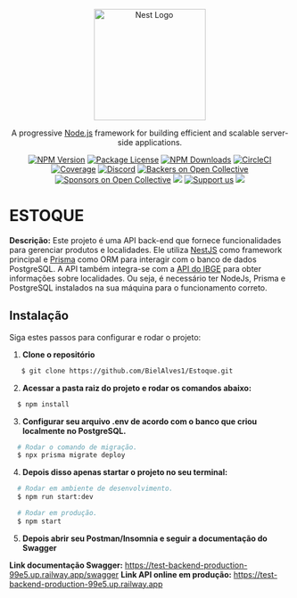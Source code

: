 <p align="center">
  <a href="http://nestjs.com/" target="blank"><img src="https://nestjs.com/img/logo-small.svg" width="200" alt="Nest Logo" /></a>
</p>

[circleci-image]: https://img.shields.io/circleci/build/github/nestjs/nest/master?token=abc123def456
[circleci-url]: https://circleci.com/gh/nestjs/nest

  <p align="center">A progressive <a href="http://nodejs.org" target="_blank">Node.js</a> framework for building efficient and scalable server-side applications.</p>
    <p align="center">
<a href="https://www.npmjs.com/~nestjscore" target="_blank"><img src="https://img.shields.io/npm/v/@nestjs/core.svg" alt="NPM Version" /></a>
<a href="https://www.npmjs.com/~nestjscore" target="_blank"><img src="https://img.shields.io/npm/l/@nestjs/core.svg" alt="Package License" /></a>
<a href="https://www.npmjs.com/~nestjscore" target="_blank"><img src="https://img.shields.io/npm/dm/@nestjs/common.svg" alt="NPM Downloads" /></a>
<a href="https://circleci.com/gh/nestjs/nest" target="_blank"><img src="https://img.shields.io/circleci/build/github/nestjs/nest/master" alt="CircleCI" /></a>
<a href="https://coveralls.io/github/nestjs/nest?branch=master" target="_blank"><img src="https://coveralls.io/repos/github/nestjs/nest/badge.svg?branch=master#9" alt="Coverage" /></a>
<a href="https://discord.gg/G7Qnnhy" target="_blank"><img src="https://img.shields.io/badge/discord-online-brightgreen.svg" alt="Discord"/></a>
<a href="https://opencollective.com/nest#backer" target="_blank"><img src="https://opencollective.com/nest/backers/badge.svg" alt="Backers on Open Collective" /></a>
<a href="https://opencollective.com/nest#sponsor" target="_blank"><img src="https://opencollective.com/nest/sponsors/badge.svg" alt="Sponsors on Open Collective" /></a>
  <a href="https://paypal.me/kamilmysliwiec" target="_blank"><img src="https://img.shields.io/badge/Donate-PayPal-ff3f59.svg"/></a>
    <a href="https://opencollective.com/nest#sponsor"  target="_blank"><img src="https://img.shields.io/badge/Support%20us-Open%20Collective-41B883.svg" alt="Support us"></a>
  <a href="https://twitter.com/nestframework" target="_blank"><img src="https://img.shields.io/twitter/follow/nestframework.svg?style=social&label=Follow"></a>
</p>
  <!--[![Backers on Open Collective](https://opencollective.com/nest/backers/badge.svg)](https://opencollective.com/nest#backer)
  [![Sponsors on Open Collective](https://opencollective.com/nest/sponsors/badge.svg)](https://opencollective.com/nest#sponsor)-->

# ESTOQUE

**Descrição:** Este projeto é uma API back-end que fornece funcionalidades para gerenciar produtos e localidades. Ele utiliza [NestJS](https://nestjs.com/) como framework principal e [Prisma](https://www.prisma.io/) como ORM para interagir com o banco de dados PostgreSQL. A API também integra-se com a [API do IBGE](https://servicodados.ibge.gov.br/api/docs/localidades) para obter informações sobre localidades. Ou seja, é necessário ter NodeJs, Prisma e PostgreSQL instalados na sua máquina para o funcionamento correto.

## Instalação

Siga estes passos para configurar e rodar o projeto:

1. **Clone o repositório**

```bash
   $ git clone https://github.com/BielAlves1/Estoque.git
```

2. **Acessar a pasta raiz do projeto e rodar os comandos abaixo:**

```bash
  $ npm install
```

3. **Configurar seu arquivo .env de acordo com o banco que criou localmente no PostgreSQL.**

```bash
  # Rodar o comando de migração.
  $ npx prisma migrate deploy
```

4. **Depois disso apenas startar o projeto no seu terminal:**

```bash
  # Rodar em ambiente de desenvolvimento.
  $ npm run start:dev

  # Rodar em produção.
  $ npm start
```

5. **Depois abrir seu Postman/Insomnia e seguir a documentação do Swagger**

**Link documentação Swagger:** https://test-backend-production-99e5.up.railway.app/swagger
**Link API online em produção:** https://test-backend-production-99e5.up.railway.app
